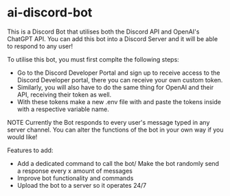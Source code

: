 # ai-discord-bot
This is a Discord Bot that utilises both the Discord API and OpenAI's ChatGPT API. You can add this bot into a Discord Server and it will be able to respond to any user! 

To utilise this bot, you must first complte the following steps:
- Go to the Discord Developer Portal and sign up to receive access to the Discord Developer portal, there you can receive your own custom token.
- Similarly, you will also have to do the same thing for OpenAI and their API, receiving their token as well.
- With these tokens make a new .env file with and paste the tokens inside with a respective variable name.

NOTE
Currently the Bot responds to every user's message typed in any server channel. You can alter the functions of the bot in your own way if you would like!

Features to add: 
- Add a dedicated command to call the bot/ Make the bot randomly send a response every x amount of messages 
- Improve bot functionality and commands
- Upload the bot to a server so it operates 24/7


